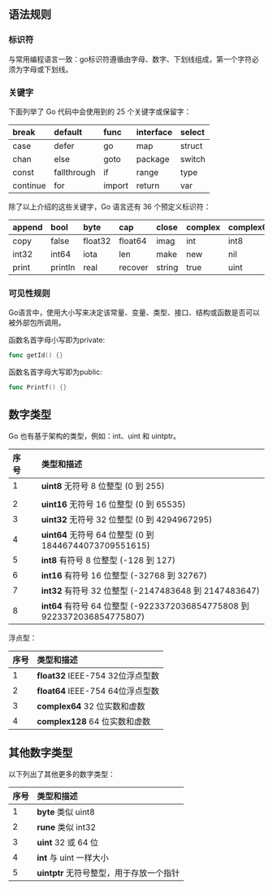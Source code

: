 ## 语法规则

### 标识符

与常用编程语言一致：go标识符遵循由字母、数字、下划线组成，第一个字符必须为字母或下划线。

### 关键字

下面列举了 Go 代码中会使用到的 25 个关键字或保留字：

| break | default | func | interface | select |
| :--- | :--- | :--- | :--- | :--- |
| case | defer | go | map | struct |
| chan | else | goto | package | switch |
| const | fallthrough | if | range | type |
| continue | for | import | return | var |

除了以上介绍的这些关键字，Go 语言还有 36 个预定义标识符：

| append | bool | byte | cap | close | complex | complex64 | complex128 | uint16 |
| :--- | :--- | :--- | :--- | :--- | :--- | :--- | :--- | :--- |
| copy | false | float32 | float64 | imag | int | int8 | int16 | uint32 |
| int32 | int64 | iota | len | make | new | nil | panic | uint64 |
| print | println | real | recover | string | true | uint | uint8 | uintptr |

### 可见性规则

Go语言中，使用大小写来决定该常量、变量、类型、接口、结构或函数是否可以被外部包所调用。

函数名首字母小写即为private:

```go
func getId() {}
```

函数名首字母大写即为public:

```go
func Printf() {}
```

## 数字类型

Go 也有基于架构的类型，例如：int、uint 和 uintptr。

| 序号 |  | 类型和描述 |
| :--- | :--- | :--- |
| 1 |  | **uint8** 无符号 8 位整型 \(0 到 255\) |
|  |  |  |
| 2 |  | **uint16** 无符号 16 位整型 \(0 到 65535\) |
| 3 |  | **uint32** 无符号 32 位整型 \(0 到 4294967295\) |
| 4 |  | **uint64** 无符号 64 位整型 \(0 到 18446744073709551615\) |
| 5 |  | **int8** 有符号 8 位整型 \(-128 到 127\) |
| 6 |  | **int16** 有符号 16 位整型 \(-32768 到 32767\) |
| 7 |  | **int32** 有符号 32 位整型 \(-2147483648 到 2147483647\) |
| 8 |  | **int64** 有符号 64 位整型 \(-9223372036854775808 到 9223372036854775807\) |

浮点型：

| 序号 | 类型和描述 |
| :--- | :--- |
| 1 | **float32** IEEE-754 32位浮点型数 |
| 2 | **float64** IEEE-754 64位浮点型数 |
| 3 | **complex64** 32 位实数和虚数 |
| 4 | **complex128** 64 位实数和虚数 |

## 其他数字类型

以下列出了其他更多的数字类型：

| 序号 | 类型和描述 |
| :--- | :--- |
| 1 | **byte** 类似 uint8 |
| 2 | **rune** 类似 int32 |
| 3 | **uint** 32 或 64 位 |
| 4 | **int** 与 uint 一样大小 |
| 5 | **uintptr** 无符号整型，用于存放一个指针 |



